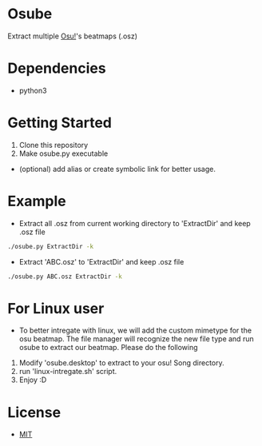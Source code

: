 # Osube
Extract multiple [Osu!](https://osu.ppy.sh/)'s beatmaps (.osz)

# Dependencies
- python3

# Getting Started
1. Clone this repository
2. Make osube.py executable
- (optional) add alias or create symbolic link for better usage.

# Example
- Extract all .osz from current working directory to 'ExtractDir' and keep .osz file
```sh
./osube.py ExtractDir -k
```
- Extract 'ABC.osz' to 'ExtractDir' and keep .osz file
```sh
./osube.py ABC.osz ExtractDir -k
```

# For Linux user
- To better intregate with linux, we will add the custom mimetype for the osu beatmap.
The file manager will recognize the new file type and run osube to extract our beatmap.
Please do the following
1. Modify 'osube.desktop' to extract to your osu! Song directory.
2. run 'linux-intregate.sh' script.
3. Enjoy :D

# License
- [MIT](LICENSE)

